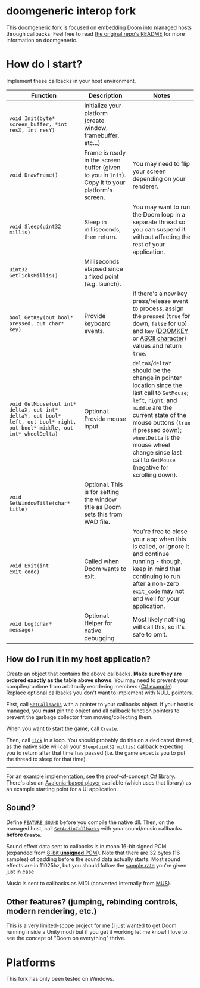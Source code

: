 # doomgeneric interop fork
This [doomgeneric](https://github.com/ozkl/doomgeneric) fork is focused on embedding Doom into managed hosts through callbacks. Feel free to read [the original repo's README](https://github.com/ozkl/doomgeneric/blob/master/README.md) for more information on doomgeneric.

# How do I start?
Implement these callbacks in your host environment.

|Function|Description|Notes|
|--------|-----------|-----|
|`void Init(byte* screen_buffer, *int resX, int resY)`|Initialize your platform (create window, framebuffer, etc...)|
|`void DrawFrame()`|Frame is ready in the screen buffer (given to you in `Init`). Copy it to your platform's screen.|You may need to flip your screen depending on your renderer.|
|`void Sleep(uint32 millis)`|Sleep in milliseconds, then return.|You may want to run the Doom loop in a separate thread so you can suspend it without affecting the rest of your application.|
|`uint32 GetTicksMillis()`|Milliseconds elapsed since a fixed point (e.g. launch).||
|`bool GetKey(out bool* pressed, out char* key)`|Provide keyboard events.|If there's a new key press/release event to process, assign the `pressed` (`true` for down, `false` for up) and `key` ([DOOMKEY](https://github.com/Govorunb/doomgeneric/blob/1dbfbcd3eac86984944eef27398c27e0486cff86/doomgeneric/doomkeys.h) or [ASCII character](https://github.com/Govorunb/doomgeneric/blob/1dbfbcd3eac86984944eef27398c27e0486cff86/doomgeneric/m_controls.c)) values and return `true`.|
|`void GetMouse(out int* deltaX, out int* deltaY, out bool* left, out bool* right, out bool* middle, out int* wheelDelta)`|Optional. Provide mouse input.|`deltaX`/`deltaY` should be the change in pointer location since the last call to `GetMouse`; `left`, `right`, and `middle` are the current state of the mouse buttons (`true` if pressed down); `wheelDelta` is the mouse wheel change since last call to `GetMouse` (negative for scrolling down).
|`void SetWindowTitle(char* title)`|Optional. This is for setting the window title as Doom sets this from WAD file.||
|`void Exit(int exit_code)`|Called when Doom wants to exit.|You're free to close your app when this is called, or ignore it and continue running - though, keep in mind that continuing to run after a non-zero `exit_code` may not end well for your application.|
|`void Log(char* message)`|Optional. Helper for native debugging.|Most likely nothing will call this, so it's safe to omit.|

## How do I run it in my host application?
Create an object that contains the above callbacks. **Make sure they are ordered exactly as the table above shows**. You may need to prevent your compiler/runtime from arbitrarily reordering members ([C# example](https://learn.microsoft.com/en-us/dotnet/api/system.runtime.interopservices.structlayoutattribute?view=net-8.0)). Replace optional callbacks you don't want to implement with NULL pointers.

First, call [`SetCallbacks`](https://github.com/Govorunb/doomgeneric/blob/1dbfbcd3eac86984944eef27398c27e0486cff86/doomgeneric/doomgeneric_interop.h#L36) with a pointer to your callbacks object. If your host is managed, you **must** pin the object and all callback function pointers to prevent the garbage collector from moving/collecting them.

When you want to start the game, call [`Create`](https://github.com/Govorunb/doomgeneric/blob/1dbfbcd3eac86984944eef27398c27e0486cff86/doomgeneric/doomgeneric_interop.h#L39).

Then, call [`Tick`](https://github.com/Govorunb/doomgeneric/blob/1dbfbcd3eac86984944eef27398c27e0486cff86/doomgeneric/doomgeneric_interop.h#L40) in a loop. You should probably do this on a dedicated thread, as the native side will call your `Sleep(uint32 millis)` callback expecting you to return after that time has passed (i.e. the game expects you to put the thread to sleep for that time).

---

For an example implementation, see the proof-of-concept [C# library](https://github.com/Govorunb/doomgeneric/blob/1dbfbcd3eac86984944eef27398c27e0486cff86/InteropDoom). There's also an [Avalonia-based player](https://github.com/Govorunb/doomgeneric/blob/1dbfbcd3eac86984944eef27398c27e0486cff86/AvaloniaPlayer) available (which uses that library) as an example starting point for a UI application.

## Sound?
Define [`FEATURE_SOUND`](https://github.com/Govorunb/doomgeneric/blob/1dbfbcd3eac86984944eef27398c27e0486cff86/doomgeneric/doomfeatures.h#L36) before you compile the native dll. Then, on the managed host, call [`SetAudioCallbacks`](https://github.com/Govorunb/doomgeneric/blob/1dbfbcd3eac86984944eef27398c27e0486cff86/doomgeneric/doomgeneric_interop_audio.h#L57) with your sound/music callbacks **before `Create`**.

Sound effect data sent to callbacks is in mono 16-bit signed PCM (expanded from [8-bit **unsigned** PCM](https://doomwiki.org/wiki/Sound)). Note that there are 32 bytes (16 samples) of padding before the sound data actually starts. Most sound effects are in 11025hz, but you should follow the [sample rate](https://github.com/Govorunb/doomgeneric/blob/1dbfbcd3eac86984944eef27398c27e0486cff86/doomgeneric/doomgeneric_audio.h#L8) you're given just in case.

Music is sent to callbacks as MIDI (converted internally from [MUS](https://doomwiki.org/wiki/MUS)).

## Other features? (jumping, rebinding controls, modern rendering, etc.)
This is a very limited-scope project for me (I just wanted to get Doom running inside a Unity mod) but if you get it working let me know! I love to see the concept of "Doom on everything" thrive.

# Platforms
This fork has only been tested on Windows.

